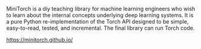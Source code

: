 MiniTorch is a diy teaching library for machine learning engineers who wish to learn about the internal concepts underlying deep learning systems. It is a pure Python re-implementation of the Torch API designed to be simple, easy-to-read, tested, and incremental. The final library can run Torch code.

https://minitorch.github.io/
